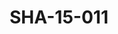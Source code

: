---
pid: SHA-15-011
title: SHA-15-011
language: ar
collection: شرحبيل احمد
original_label: 
rights: شرحبيل احمد
location_of_original: شرحبيل احمد
photographer_or_studio: 
scanned_from: photograph 10.1 by 15.2
_date: '2007'
location: أثيوبيا، اديس ابابا
description: شرحبيل احمد وفنانين اخر
additional_notes: 
permission_display: 'yes'
on_server: 'no'
on_website: 'no'
permalink: "/archive/ar/sha-15-011.html"
layout: photo-page
---